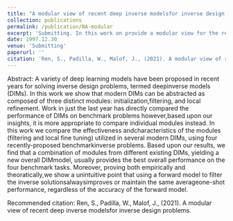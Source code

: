 ```yaml
---
title: "A modular view of recent deep inverse modelsfor inverse design problems" 
collection: publications
permalink: /publication/NA-modular
excerpt: 'Submitting. In this work on provide a modular view for the recent deep inverse models for inverse design problem and tested their performance when we mix-n-match their individual components together' 
date: 1997.12.30
venue: 'Submitting'
paperurl: ''
citation: 'Ren, S., Padilla, W., Malof, J., (2021). A modular view of recent deep inverse modelsfor inverse design problems.' 
---
```


Abstract: A variety of deep learning models have been proposed in recent years for solving inverse design problems, termed deepinverse models (DIMs). In this work we show that modern DIMs can be abstracted as composed of three distinct modules: initialization,filtering, and local refinement. Work in just the last year has directly compared the performance of DIMs on benchmark problems however,based upon our insights, it is more appropriate to compare individual modules instead. In this work we compare the effectiveness andcharacteristics of the modules (filtering and local fine tuning) utilized in several modern DIMs, using four recently-proposed benchmarkinverse problems. Based upon our results, we find that a combination of modules from different existing DIMs, yielding a new overall DIMmodel, usually provides the best overall performance on the four benchmark tasks. Moreover, proving both empirically and theoratically,we show a unintuitive point that using a forward model to filter the inverse solutionsalwaysimproves or maintain the same averageone-shot performance, regardless of the accuracy of the forward model.


Recommended citation: Ren, S., Padilla, W., Malof, J., (2021). A modular view of recent deep inverse modelsfor inverse design problems. 
